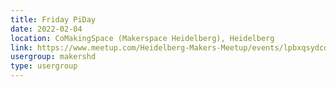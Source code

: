 ```yaml
---
title: Friday PiDay
date: 2022-02-04
location: CoMakingSpace (Makerspace Heidelberg), Heidelberg
link: https://www.meetup.com/Heidelberg-Makers-Meetup/events/lpbxqsydcdbgb/
usergroup: makershd
type: usergroup
---
```

